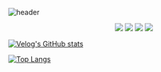 ![header](https://capsule-render.vercel.app/api?type=waving&color=gradient&height=180&animation=fadeIn&section=header&fontColor=ffffff&text=💻✨&fontAlign=90)

<div align="center">
  <img src="https://img.shields.io/badge/html5-E34F26?style=for-the-badge&logo=html5&logoColor=white">
  <img src="https://img.shields.io/badge/css3-1572B6?style=for-the-badge&logo=css3&logoColor=white">
  <img src="https://img.shields.io/badge/javascript-F7DF1E?style=for-the-badge&logo=javascript&logoColor=white">
  <img src="https://img.shields.io/badge/github-181717?style=for-the-badge&logo=github&logoColor=white">
</div>

[![Velog's GitHub stats](https://velog-readme-stats.vercel.app/api/badge?name=ddoddi)](https://velog.io/@ddoddi_world) 

[![Top Langs](https://github-readme-stats.vercel.app/api/top-langs/?username=ddoddiworld&layout=donut)](https://github.com/anuraghazra/github-readme-stats)
